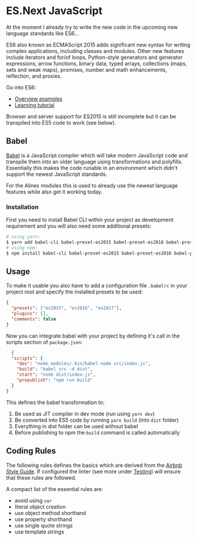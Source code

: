 # ES.Next JavaScript

At the moment I already try to write the new code in the upcoming new language
standards like ES6...

ES6 also known as ECMAScript 2015 adds significant new syntax for writing complex
applications, including classes and modules. Other new features include iterators
and for/of loops, Python-style generators and generator expressions, arrow functions,
binary data, typed arrays, collections (maps, sets and weak maps), promises, number
and math enhancements, reflection, and proxies.

Go into ES6:
- [Overview examples](http://es6-features.org/#StringInterpolation)
- [Learning tutorial](https://babeljs.io/learn-es2015/)

Browser and server support for ES2015 is still incomplete but it can be transpiled
into ES5 code to work (see below).


## Babel

[Babel](http://babeljs.io/) is a JavaScript compiler which will take modern JavaScript
code and transpile them into an older language using transformations and polyfills.
Essentially this makes the code runable in an environment which didn't support
the newest JavaScript standards.

For the Alinex modules this is used to already use the newest language features
while also get it working today.

### Installation

First you need to install Babel CLI within your project as development requirement
and you will also need some additional presets:

```bash
# using yarn:
$ yarn add babel-cli babel-preset-es2015 babel-preset-es2016 babel-preset-es2017 --dev
# using npm:
$ npm install babel-cli babel-preset-es2015 babel-preset-es2016 babel-preset-es2017 --save-dev
```

## Usage

To make it usable you also have to add a configuration file `.babelrc` in your project
root and specify the installed presets to be used:

```json
{
  "presets": ["es2015", "es2016", "es2017"],
  "plugins": [],
  "comments": false
}
```

Now you can integrate babel with your project by defining it's call in the scripts
section of `package.json`:

```json
  {
  "scripts": {
    "dev": "node_modules/.bin/babel-node src/index.js",
    "build": "babel src -d dist",
    "start": "node dist/index.js",
    "prepublish": "npm run build"
  }
}
```

This defines the babel transformation to:
1. Be used as JIT compiler in dev mode (run using `yarn dev`)
2. Be converted into ES5 code by running `yarn build` (into `dist` folder)
3. Everything in dist folder can be used without babel
4. Before publishing to npm the `build` command is called automatically


## Coding Rules

The following rules defines the basics which are derived from the
[Airbnb Style Guide](https://github.com/airbnb/javascript/blob/master/README.md).
If configured the linter (see more under [Testing](test.md)) will ensure that these
rules are followed.

A compact list of the essential rules are:
- avoid using `var`
- literal object creation
- use object method shorthand
- use property shorthand
- use single quote strings
- use template strings
